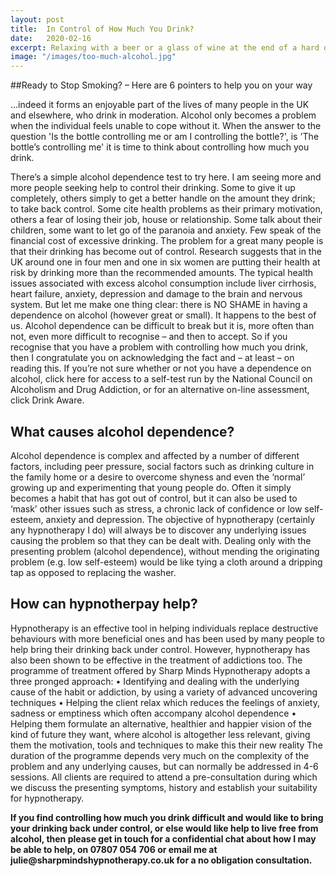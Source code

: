 ```yaml
---
layout: post
title:  In Control of How Much You Drink?
date:   2020-02-16
excerpt: Relaxing with a beer or a glass of wine at the end of a hard day’s work, or whilst catching up with friends are typical scenarios in which you will find people enjoying an alcoholic drink. Alcohol per se is not the problem...
image: "/images/too-much-alcohol.jpg"
---
```

##Ready to Stop Smoking? – Here are 6 pointers to help you on your way

...indeed it forms an enjoyable part of the lives of many people in the UK and elsewhere, who drink in moderation. Alcohol only becomes a problem when the individual feels unable to cope without it. When the answer to the question 'Is the bottle controlling me or am I controlling the bottle?', is 'The bottle’s controlling me' it is time to think about controlling how much you drink.

There’s a simple alcohol dependence test to try here.
I am seeing more and more people seeking help to control their drinking. Some to give it up completely, others simply to get a better handle on the amount they drink; to take back control. Some cite health problems as their primary motivation, others a fear of losing their job, house or relationship. Some talk about their children, some want to let go of the paranoia and anxiety. Few speak of the financial cost of excessive drinking.
The problem for a great many people is that their drinking has become out of control. Research suggests that in the UK around one in four men and one in six women are putting their health at risk by drinking more than the recommended amounts. The typical health issues associated with excess alcohol consumption include liver cirrhosis, heart failure, anxiety, depression and damage to the brain and nervous system.
But let me make one thing clear: there is NO SHAME in having a dependence on alcohol (however great or small). It happens to the best of us. Alcohol dependence can be difficult to break but it is, more often than not, even more difficult to recognise – and then to accept. So if you recognise that you have a problem with controlling how much you drink, then I congratulate you on acknowledging the fact and – at least – on reading this. If you’re not sure whether or not you have a dependence on alcohol, click here for access to a self-test run by the National Council on Alcoholism and Drug Addiction, or for an alternative on-line assessment, click Drink Aware.

## What causes alcohol dependence?

Alcohol dependence is complex and affected by a number of different factors, including peer pressure, social factors such as drinking culture in the family home or a desire to overcome shyness and even the ‘normal’ growing up and experimenting that young people do. Often it simply becomes a habit that has got out of control, but it can also be used to ‘mask’ other issues such as stress, a chronic lack of confidence or low self-esteem, anxiety and depression.
The objective of hypnotherapy (certainly any hypnotherapy I do) will always be to discover any underlying issues causing the problem so that they can be dealt with. Dealing only with the presenting problem (alcohol dependence), without mending the originating problem (e.g. low self-esteem) would be like tying a cloth around a dripping tap as opposed to replacing the washer. 

## How can hypnotherpay help?

Hypnotherapy is an effective tool in helping individuals replace destructive behaviours with more beneficial ones and has been used by many people to help bring their drinking back under control. However, hypnotherapy has also been shown to be effective in the treatment of addictions too. The programme of treatment offered by Sharp Minds Hypnotherapy adopts a three pronged approach:
•	Identifying and dealing with the underlying cause of the habit or addiction, by using a variety of advanced uncovering techniques
•	Helping the client relax which reduces the feelings of anxiety, sadness or emptiness which often accompany alcohol dependence
•	Helping them formulate an alternative, healthier and happier vision of the kind of future they want, where alcohol is altogether less relevant, giving them the motivation, tools and techniques to make this their new reality
The duration of the programme depends very much on the complexity of the problem and any underlying causes, but can normally be addressed in 4-6 sessions.  All clients are required to attend a pre-consultation during which we discuss the presenting symptoms, history and establish your suitability for hypnotherapy.

<div class="box">
  <p><b>
If you find controlling how much you drink difficult and would like to bring your drinking back under control, or else would like help to live free from alcohol, then please get in touch for a confidential chat about how I may be able to help, on 07807 054 706 or email me at julie@sharpmindshypnotherapy.co.uk for a no obligation consultation.